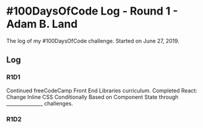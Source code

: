 # #100DaysOfCode Log - Round 1 - Adam B. Land

The log of my #100DaysOfCode challenge. Started on June 27, 2019.

## Log

### R1D1 

Continued freeCodeCamp Front End Libraries curriculum.  Completed React: Change Inline CSS Conditionally Based on Component State through _______________ challenges.

### R1D2
